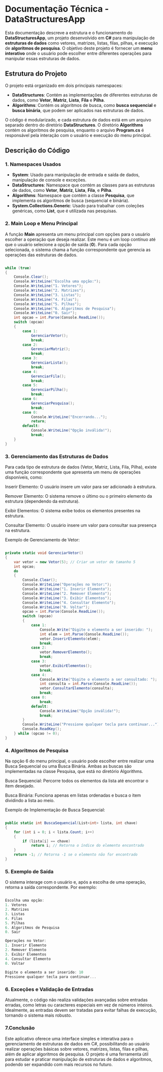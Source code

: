 # Documentação Técnica - DataStructuresApp

Esta documentação descreve a estrutura e o funcionamento do **DataStructuresApp**, um projeto desenvolvido em **C#** para manipulação de **estruturas de dados** como vetores, matrizes, listas, filas, pilhas, e execução de **algoritmos de pesquisa**. O objetivo deste projeto é fornecer um **menu interativo** onde o usuário pode escolher entre diferentes operações para manipular essas estruturas de dados.

## Estrutura do Projeto

O projeto está organizado em dois principais namespaces:

- **DataStructures**: Contém as implementações de diferentes estruturas de dados, como **Vetor**, **Matriz**, **Lista**, **Fila** e **Pilha**.
- **Algorithms**: Contém os algoritmos de busca, como **busca sequencial** e **busca binária**, que podem ser aplicados nas estruturas de dados.

O código é modularizado, e cada estrutura de dados está em um arquivo separado dentro do diretório **DataStructures**. O diretório **Algorithms** contém os algoritmos de pesquisa, enquanto o arquivo **Program.cs** é responsável pela interação com o usuário e execução do menu principal.

## Descrição do Código

### 1. Namespaces Usados

- **System**: Usado para manipulação de entrada e saída de dados, manipulação de console e exceções.
- **DataStructures**: Namespace que contém as classes para as estruturas de dados, como **Vetor**, **Matriz**, **Lista**, **Fila**, e **Pilha**.
- **Algorithms**: Namespace que contém a classe **Pesquisa**, que implementa os algoritmos de busca (sequencial e binária).
- **System.Collections.Generic**: Usado para trabalhar com coleções genéricas, como **List<T>**, que é utilizada nas pesquisas.

### 2. Main Loop e Menu Principal

A função **Main** apresenta um menu principal com opções para o usuário escolher a operação que deseja realizar. Este menu é um loop contínuo até que o usuário selecione a opção de saída (**0**). Para cada opção selecionada, o sistema chama a função correspondente que gerencia as operações das estruturas de dados.

```csharp

while (true)
{
    Console.Clear();
    Console.WriteLine("Escolha uma opção:");
    Console.WriteLine("1. Vetores");
    Console.WriteLine("2. Matrizes");
    Console.WriteLine("3. Listas");
    Console.WriteLine("4. Filas");
    Console.WriteLine("5. Pilhas");
    Console.WriteLine("6. Algoritmos de Pesquisa");
    Console.WriteLine("0. Sair");
    int opcao = int.Parse(Console.ReadLine());
    switch (opcao)
    {
        case 1:
            GerenciarVetor();
            break;
        case 2:
            GerenciarMatriz();
            break;
        case 3:
            GerenciarLista();
            break;
        case 4:
            GerenciarFila();
            break;
        case 5:
            GerenciarPilha();
            break;
        case 6:
            GerenciarPesquisa();
            break;
        case 0:
            Console.WriteLine("Encerrando...");
            return;
        default:
            Console.WriteLine("Opção inválida!");
            break;
    }
}
```

### 3. Gerenciamento das Estruturas de Dados
Para cada tipo de estrutura de dados (Vetor, Matriz, Lista, Fila, Pilha), existe uma função correspondente que apresenta um menu de operações disponíveis, como:

Inserir Elemento: O usuário insere um valor para ser adicionado à estrutura.

Remover Elemento: O sistema remove o último ou o primeiro elemento da estrutura (dependendo da estrutura).

Exibir Elementos: O sistema exibe todos os elementos presentes na estrutura.

Consultar Elemento: O usuário insere um valor para consultar sua presença na estrutura.

Exemplo de Gerenciamento de Vetor:
```csharp

private static void GerenciarVetor()
{
    var vetor = new Vetor(5); // Criar um vetor de tamanho 5
    int opcao;
    do
    {
        Console.Clear();
        Console.WriteLine("Operações no Vetor:");
        Console.WriteLine("1. Inserir Elemento");
        Console.WriteLine("2. Remover Elemento");
        Console.WriteLine("3. Exibir Elementos");
        Console.WriteLine("4. Consultar Elemento");
        Console.WriteLine("0. Voltar");
        opcao = int.Parse(Console.ReadLine());
        switch (opcao)
        {
            case 1:
                Console.Write("Digite o elemento a ser inserido: ");
                int elem = int.Parse(Console.ReadLine());
                vetor.InserirElemento(elem);
                break;
            case 2:
                vetor.RemoverElemento();
                break;
            case 3:
                vetor.ExibirElementos();
                break;
            case 4:
                Console.Write("Digite o elemento a ser consultado: ");
                int consulta = int.Parse(Console.ReadLine());
                vetor.ConsultarElemento(consulta);
                break;
            case 0:
                break;
            default:
                Console.WriteLine("Opção inválida!");
                break;
        }
        Console.WriteLine("Pressione qualquer tecla para continuar...");
        Console.ReadKey();
    } while (opcao != 0);
}
```

###  4. Algoritmos de Pesquisa
Na opção 6 do menu principal, o usuário pode escolher entre realizar uma Busca Sequencial ou uma Busca Binária. Ambas as buscas são implementadas na classe Pesquisa, que está no diretório Algorithms.

Busca Sequencial: Percorre todos os elementos da lista até encontrar o item desejado.

Busca Binária: Funciona apenas em listas ordenadas e busca o item dividindo a lista ao meio.

Exemplo de Implementação de Busca Sequencial:
```csharp

public static int BuscaSequencial(List<int> lista, int chave)
{
    for (int i = 0; i < lista.Count; i++)
    {
        if (lista[i] == chave)
            return i; // Retorna o índice do elemento encontrado
    }
    return -1; // Retorna -1 se o elemento não for encontrado
}
```

### 5. Exemplo de Saída
O sistema interage com o usuário e, após a escolha de uma operação, retorna a saída correspondente. Por exemplo:
```csharp

Escolha uma opção:
1. Vetores
2. Matrizes
3. Listas
4. Filas
5. Pilhas
6. Algoritmos de Pesquisa
0. Sair

Operações no Vetor:
1. Inserir Elemento
2. Remover Elemento
3. Exibir Elementos
4. Consultar Elemento
0. Voltar
   
Digite o elemento a ser inserido: 10
Pressione qualquer tecla para continuar...
```
### 6. Exceções e Validação de Entradas
Atualmente, o código não realiza validações avançadas sobre entradas erradas, como letras ou caracteres especiais em vez de números inteiros. Idealmente, as entradas devem ser tratadas para evitar falhas de execução, tornando o sistema mais robusto.

###  7.Conclusão
Este aplicativo oferece uma interface simples e interativa para o gerenciamento de estruturas de dados em C#, possibilitando ao usuário realizar operações básicas sobre vetores, matrizes, listas, filas e pilhas, além de aplicar algoritmos de pesquisa.
O projeto é uma ferramenta útil para estudar e praticar manipulação de estruturas de dados e algoritmos, podendo ser expandido com mais recursos no futuro.
